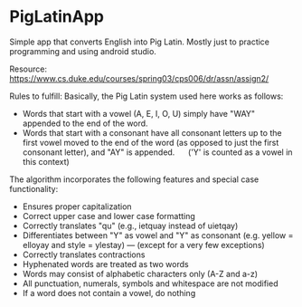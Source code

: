 # PigLatinApp
Simple app that converts English into Pig Latin. Mostly just to practice programming and using android studio.

Resource:
https://www.cs.duke.edu/courses/spring03/cps006/dr/assn/assign2/

Rules to fulfill:
Basically, the Pig Latin system used here works as follows:
 - Words that start with a vowel (A, E, I, O, U) simply have "WAY" appended to the end of the word.
 - Words that start with a consonant have all consonant letters up to the first vowel moved to the end of the word (as opposed to just the    first consonant letter), and "AY" is appended.      ('Y' is counted as a vowel in this context)
 
 The algorithm incorporates the following features and special case functionality:  
 - Ensures proper capitalization  
 - Correct upper case and lower case formatting  
 - Correctly translates "qu" (e.g., ietquay instead of uietqay)  
 - Differentiates between "Y" as vowel and "Y" as consonant (e.g. yellow = elloyay and style = ylestay) — (except for a very few              exceptions)  
 - Correctly translates contractions  
 - Hyphenated words are treated as two words  
 - Words may consist of alphabetic characters only (A-Z and a-z)  
 - All punctuation, numerals, symbols and whitespace are not modified
 - If a word does not contain a vowel, do nothing
